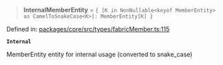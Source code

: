 > **InternalMemberEntity** = `{ [K in NonNullable<keyof MemberEntity> as CamelToSnakeCase<K>]: MemberEntity[K] }`

Defined in: [packages/core/src/types/fabricMember.ts:115](https://github.com/signalwire/signalwire-js/blob/52fa77b6c8db68f4c99b30b3776f45a4309e15bf/packages/core/src/types/fabricMember.ts#L115)

**`Internal`**

MemberEntity entity for internal usage (converted to snake_case)
